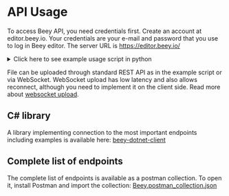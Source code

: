 
API Usage
=========

To access Beey API, you need credentials first. Create an account at editor.beey.io. Your credentials are your e-mail and password that you use to log in Beey editor. The server URL is https://editor.beey.io/

<details>
<summary>Click here to see example usage script in python</summary>

```py
#!/usr/bin/python3
import requests
import json
import argparse
import os
import time
import sys

def load_credentials(): 
    try:
        with open('credentials.txt') as credentials:
            server = next(credentials)[:-1]
            email = next(credentials)[:-1]
            password = next(credentials)[:-1]
    except Exception:
        print('failed to read credentials')
        print('create file credentials.txt containing three lines: server address, email, password')
        sys.exit(1)
    return [server, email, password]

def login(server, email, password):
    url = server + '/API/Login'

    querystring = {'email':email, 'password':password}

    payload = ''
    headers = {
        'cache-control': 'no-cache',
    }

    response = requests.request('POST', url, data=payload, headers=headers, params=querystring)
    if response.status_code != 200:
        print('login failed' + str(response.status_code) + ' ' + response.text)
        raise Exception('login failed')
    return response.json()['Token']


def create_project(name, token):
    url = server + '/API/Project'
    payload = {
        'Name': name,
        'CustomPath': ''
    }
    payload = json.dumps(payload)
    headers = {
        'Authorization': token,
        'Content-Type': 'application/json'
    }
    response = requests.request('POST', url, headers=headers, data=payload)
    if response.status_code != 200:
        print('creating project failed' + str(response.status_code) + ' ' + response.text)
        raise Exception('create project failed')
    return response.json()['Id'], response.json()['AccessToken']


def upload_file(fname, auth_token, project_id):
    file_size = os.path.getsize(fname)
    url = f'{server}/API/Project/{project_id}/Files/UploadMediaFile?fileSize={file_size}'

    payload = {}
    files = [
        ('name', open(fname, 'rb'))
    ]
    headers = {
        'Authorization': auth_token
    }

    response = requests.request('POST', url, headers=headers, data=payload, files=files)
    if response.status_code != 200:
        print('file upload failed' + str(response.status_code) + ' ' + response.text)
        raise Exception('file upload failed')

def transcribe_file(auth_token, project_id, language):
    url = f'{server}/API/Project/Queue/Enqueue?projectId={project_id}&lang={language}&transcriptionProfile=default'
    print(url)
    payload = {}
    files = {}
    headers = {
      'Authorization': auth_token
    }
    response = requests.request('GET', url, headers=headers, data=payload, files=files)
    if response.status_code != 200:
        # something unexpected happened
        print('enqueue failed ' + str(response.status_code) + ' ' + response.text)
        raise Exception('failed to transcribe')

# acquires trsx (xml output of the ASR including transcription with timestamps)
def download_original_trsx(auth_token, project_id):
    url = f'{server}/API/Project/{project_id}/Files/OriginalTrsx'
    payload  = {}
    headers = {
        'Authorization': auth_token,
        'Content-Type': 'application/json' 
    }

    response = requests.request('GET', url, headers=headers, data = payload)
    print(response)
    return response.text

def get_subtitles(auth_token, project_id):
    url = f'{server}/API/Project/{project_id}/Export?formatId=srt'

    payload = {}
    headers = {
      'Authorization': auth_token,
      'Content-Type': 'application/json; charset=utf-8'
    }

    response = requests.request('GET', url, headers=headers, data = payload)
    response.encoding = 'utf-8'
    print(response)
    return response.text


# Wait until transcription is complete
def wait_for_trsx(auth_token, project_id):
    print('poll for trsx:')
    url = server + f'/API/Project/{project_id}'

    payload = {}
    headers = {
        'Authorization': auth_token,
        'Content-Type': 'application/json'
    }
    originalTrsxId = None
    for i in range(240): # give up after 2 hours
        response = requests.request('GET', url, headers=headers, data = payload)
        originalTrsxId = response.json()['OriginalTrsxId']
        if originalTrsxId != None:
            print('trsx available - transcription ended')
            return True
        print('trsx not yet available, retrying in 30 s...')
        time.sleep(30)
    print('transcription timed out')
    return False

def save_file(content, name):
    with open(name, 'w', encoding='utf-8') as output_file:
        output_file.write(content)


if (__name__ == '__main__'):
    parser = argparse.ArgumentParser()
    parser.add_argument('recording')
    parser.add_argument('output')
    parser.add_argument('--language', default='cs-CZ')
    parser.add_argument('--subtitles', action='store_true')
    args = parser.parse_args()

    server, email, password = load_credentials()

    print('login...')
    auth_token = login(server, email, password)

    print('creating project...')
    project_id, access_token = create_project('api ' + args.recording, token=auth_token)

    print('uploading file...')
    upload_file(args.recording, auth_token, project_id)

    print('requesting transcription...')
    transcribe_file(auth_token, project_id, args.language)

    print('waiting for trsx...')
    wait_for_trsx(auth_token, project_id)
    
    print('saving...')
    if (args.subtitles):
      subtitles = get_subtitles(auth_token, project_id)
      save_file(subtitles, args.output)
      print('subtitles saved to: ' + args.output)
    else:
      trsx = download_original_trsx(auth_token, project_id)
      save_file(trsx, args.output)
      print('trsx saved to: ' + args.output)
    print('done.')
```
</details>

File can be uploaded through standard REST API as in the example script or via WebSocket. WebSocket upload has low latency and also allows reconnect, although you need to implement it on the client side. Read more about [websocket upload](https://github.com/newtontechnologies/beey-data-exchange-model/blob/master/docs/websocket-upload.md).

C# library
----------

A library implementing connection to the most important endpoints including examples is available here: [beey-dotnet-client](https://github.com/newtontechnologies/beey-dotnet-client)

Complete list of endpoints
--------------------------

The complete list of endpoints is available as a postman collection. To open it, install Postman and import the collection: [Beey.postman_collection.json](https://github.com/newtontechnologies/beey-data-exchange-model/blob/master/Beey.postman_collection.json)
